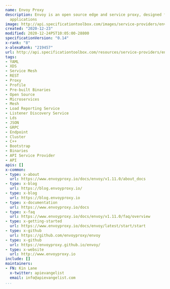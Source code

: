 ```yaml
---
name: Envoy Proxy
description: Envoy is an open source edge and service proxy, designed for cloud-native
  applications
image: http://api.specificationtoolbox.com/images/service-providers/envoy-proxy.jpg
created: "2020-12-23"
modified: 2020-12-24PST10:05:00-28800
specificationVersion: "0.14"
x-rank: "8"
x-alexaRank: "219457"
url: http://api.specificationtoolbox.com/resources/service-providers/envoy-proxy/
tags:
- YAML
- XDS
- Service Mesh
- REST
- Proxy
- Profile
- Pre-built Binaries
- Open Source
- Microservices
- Mesh
- Load Reporting Service
- Listener Discovery Service
- Lds
- JSON
- GRPC
- Endpoint
- Cluster
- C++
- Bootstrap
- Binaries
- API Service Provider
- API
apis: []
x-common:
- type: x-about
  url: https://www.envoyproxy.io/docs/envoy/v1.11.0/about_docs
- type: x-blog
  url: https://blog.envoyproxy.io/
- type: x-blog
  url: https://blog.envoyproxy.io
- type: x-documentation
  url: https://www.envoyproxy.io/docs
- type: x-faq
  url: https://www.envoyproxy.io/docs/envoy/v1.11.0/faq/overview
- type: x-getting-started
  url: https://www.envoyproxy.io/docs/envoy/latest/start/start
- type: x-github
  url: https://github.com/envoyproxy/envoy
- type: x-github
  url: https://envoyproxy.github.io/envoy/
- type: x-website
  url: http://www.envoyproxy.io
include: []
maintainers:
- FN: Kin Lane
  x-twitter: apievangelist
  email: info@apievangelist.com
...
```

